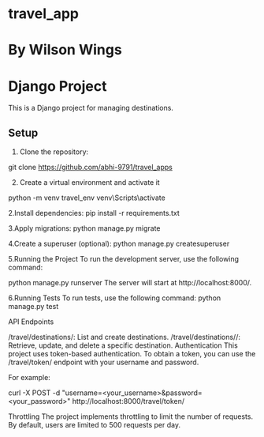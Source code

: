 # travel_app
# By Wilson Wings
# Django Project

This is a Django project for managing destinations.
## Setup

1. Clone the repository:

git clone https://github.com/abhi-9791/travel_apps

2. Create a virtual environment and activate it

python -m venv travel_env
venv\Scripts\activate


2.Install dependencies:
pip install -r requirements.txt

3.Apply migrations:
python manage.py migrate

4.Create a superuser (optional):
python manage.py createsuperuser

5.Running the Project
To run the development server, use the following command:

python manage.py runserver
The server will start at http://localhost:8000/.

6.Running Tests
To run tests, use the following command:
python manage.py test

API Endpoints

/travel/destinations/: List and create destinations.
/travel/destinations/<id>/: Retrieve, update, and delete a specific destination.
Authentication
This project uses token-based authentication. To obtain a token, you can use the /travel/token/ endpoint with your username and password.

For example:

curl -X POST -d "username=<your_username>&password=<your_password>" http://localhost:8000/travel/token/

Throttling
The project implements throttling to limit the number of requests. By default, users are limited to 500 requests per day.
